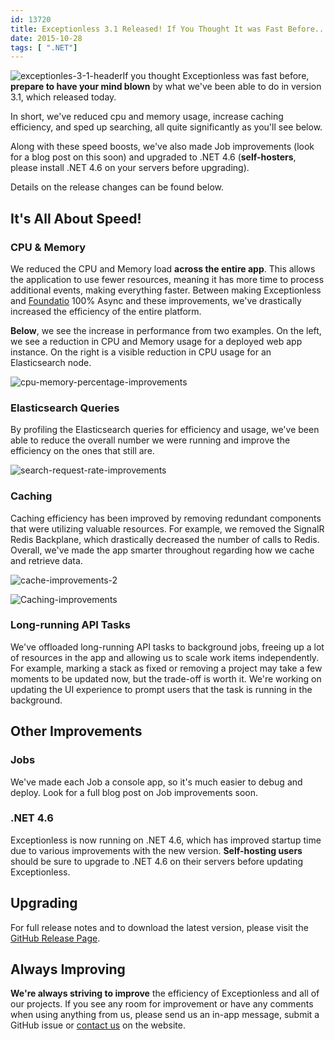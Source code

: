 ```yaml
---
id: 13720
title: Exceptionless 3.1 Released! If You Thought It was Fast Before...
date: 2015-10-28
tags: [ ".NET"]
---
```

![exceptionles-3-1-header](/assets/img/news/exceptionles-3-1-header.png)If you thought Exceptionless was fast before, **prepare to have your mind blown** by what we've been able to do in version 3.1, which released today.

In short, we've reduced cpu and memory usage, increase caching efficiency, and sped up searching, all quite significantly as you'll see below.

Along with these speed boosts, we've also made Job improvements (look for a blog post on this soon) and upgraded to .NET 4.6 (**self-hosters**, please install .NET 4.6 on your servers before upgrading).

Details on the release changes can be found below.<!--more-->

## It's All About Speed!

### CPU & Memory

We reduced the CPU and Memory load **across the entire app**. This allows the application to use fewer resources, meaning it has more time to process additional events, making everything faster. Between making Exceptionless and [Foundatio](https://github.com/FoundatioFx/Foundatio) 100% Async and these improvements, we've drastically increased the efficiency of the entire platform.

**Below**, we see the increase in performance from two examples. On the left, we see a reduction in CPU and Memory usage for a deployed web app instance. On the right is a visible reduction in CPU usage for an Elasticsearch node.

![cpu-memory-percentage-improvements](/assets/img/news/cpu-memory-percentage-improvements-e1446046152986-1024x343.png)

### Elasticsearch Queries

By profiling the Elasticsearch queries for efficiency and usage, we've been able to reduce the overall number we were running and improve the efficiency on the ones that still are.

![search-request-rate-improvements](/assets/img/news/search-request-rate-improvements-e1446046076483.png)

### Caching

Caching efficiency has been improved by removing redundant components that were utilizing valuable resources. For example, we removed the SignalR Redis Backplane, which drastically decreased the number of calls to Redis. Overall, we've made the app smarter throughout regarding how we cache and retrieve data.

![cache-improvements-2](/assets/img/news/cache-improvements-2-e1446046201498-1024x346.png)



![Caching-improvements](/assets/img/news/Caching-improvements-e1446046263253-300x224.png)



### Long-running API Tasks

We've offloaded long-running API tasks to background jobs, freeing up a lot of resources in the app and allowing us to scale work items independently. For example, marking a stack as fixed or removing a project may take a few moments to be updated now, but the trade-off is worth it. We're working on updating the UI experience to prompt users that the task is running in the background.

## Other Improvements

### Jobs

We've made each Job a console app, so it's much easier to debug and deploy. Look for a full blog post on Job improvements soon.

### .NET 4.6

Exceptionless is now running on .NET 4.6, which has improved startup time due to various improvements with the new version. **Self-hosting users** should be sure to upgrade to .NET 4.6 on their servers before updating Exceptionless.

## Upgrading

For full release notes and to download the latest version, please visit the [GitHub Release Page](https://github.com/exceptionless/Exceptionless/releases).

## Always Improving

**We're always striving to improve** the efficiency of Exceptionless and all of our projects. If you see any room for improvement or have any comments when using anything from us, please send us an in-app message, submit a GitHub issue or [contact us](/contact/) on the website.
